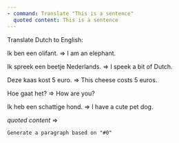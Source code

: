 ```yaml
---
- command: Translate "This is a sentence"
  quoted content: This is a sentence
---
```


Translate Dutch to English:

Ik ben een olifant. => I am an elephant.

Ik spreek een beetje Nederlands. => I speek a bit of Dutch.

Deze kaas kost 5 euro. => This cheese costs 5 euros.

Hoe gaat het? => How are you?

Ik heb een schattige hond. => I have a cute pet dog.

*quoted content* =>

```dual
Generate a paragraph based on "#0"
```